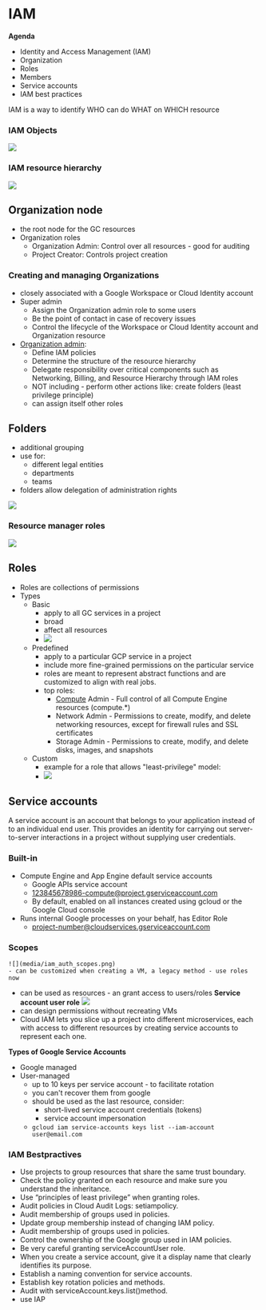 # IAM

**Agenda**
- Identity and Access Management (IAM)
- Organization
- Roles
- Members
- Service accounts
- IAM best practices

IAM is a way to identify WHO can do WHAT on WHICH resource

### IAM Objects

![](media/iam_objects.png)

### IAM resource hierarchy
![](media/iam_resource_hierarchy.png)

## Organization node
- the root node for the GC resources
- Organization roles
    - Organization Admin: Control over all resources - good for auditing
    - Project Creator: Controls project creation

### Creating and managing Organizations
- closely associated with a Google Workspace or Cloud Identity account
- Super admin
    - Assign the Organization admin role to some users 
    - Be the point of contact in case of recovery issues
    - Control the lifecycle of the Workspace or Cloud Identity account and Organization resource
- [Organization admin](https://cloud.google.com/resource-manager/docs/creating-managing-organization#adding_an_organization_admin):
    - Define IAM policies 
    - Determine the structure of the resource hierarchy 
    - Delegate responsibility over critical components such as Networking, Billing, and Resource Hierarchy through IAM roles
    - NOT including - perform other actions like: create folders (least privilege principle)
    - can assign itself other roles

## Folders
- additional grouping
- use for:
    - different legal entities
    - departments
    - teams
- folders allow delegation of administration rights

![](media/iam_folders.png)

### Resource manager roles

![](media/iam_resource_management.png)

## Roles
- Roles are collections of permissions
- Types
    - Basic
        - apply to all GC services in a project
        - broad
        - affect all resources
        - ![](media/iam_roles_basic.png)
    - Predefined
        - apply to a particular GCP service in a project
        - include more fine-grained permissions on the particular service
        - roles are meant to represent abstract functions  and are customized to align with real jobs.
        - top roles:
            - [Compute](https://cloud.google.com/compute/docs/access/iam#iam_roles) Admin - Full control of all Compute Engine resources (compute.*)
            - Network Admin - Permissions to create, modify, and delete networking resources, except for firewall rules and SSL certificates
            - Storage Admin - Permissions to create, modify, and delete disks, images, and
snapshots
    - Custom
        - example for a role that allows "least-privilege" model:
        - ![](media/iam_role_custom.png)

## Service accounts
A service account is an account that belongs to your application instead of to an
individual end user. This provides an identity for carrying out server-to-server
interactions in a project without supplying user credentials.

### Built-in
- Compute Engine and App Engine default service accounts
    - Google APIs service account
    - 123845678986-compute@project.gserviceaccount.com
    - By default, enabled on all instances created using gcloud or the Google Cloud console
- Runs internal Google processes on your behalf, has Editor Role
    - project-number@cloudservices.gserviceaccount.com

### Scopes
    ![](media/iam_auth_scopes.png)
    - can be customized when creating a VM, a legacy method - use roles now

- can be used as resources - an grant access to users/roles **Service account user role**
![](media/iam_service_user_role.png)
- can design permissions without recreating VMs
- Cloud IAM lets you slice up a project into different microservices, each with access to different resources by creating service accounts to represent each one.

**Types of Google Service Accounts**
- Google managed
- User-managed
    - up to 10 keys per service account - to facilitate rotation
    - you can't recover them from google
    - should be used as the last resource, consider:
        - short-lived service account credentials (tokens)
        - service account impersonation
    - `gcloud iam service-accounts keys list --iam-account user@email.com`

### IAM Bestpractives
- Use projects to group resources that share the same trust boundary.
- Check the policy granted on each resource and make sure you understand
the inheritance.
- Use “principles of least privilege” when granting roles.
- Audit policies in Cloud Audit Logs: setiampolicy.
- Audit membership of groups used in policies.
- Update group membership instead of changing IAM policy.
- Audit membership of groups used in policies.
- Control the ownership of the Google group used in IAM policies.
- Be very careful granting serviceAccountUser role.
- When you create a service account, give it a display name
that clearly identifies its purpose.
- Establish a naming convention for service accounts.
- Establish key rotation policies and methods.
- Audit with serviceAccount.keys.list()method.
- use IAP
